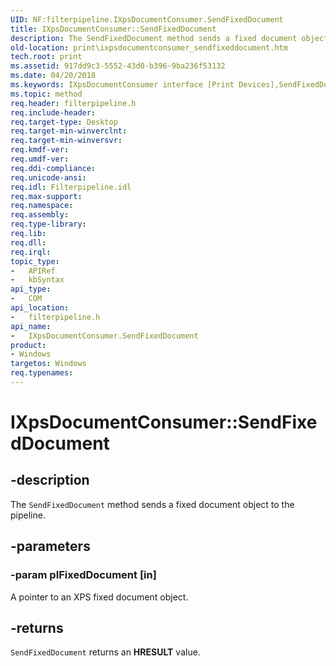 ```yaml
---
UID: NF:filterpipeline.IXpsDocumentConsumer.SendFixedDocument
title: IXpsDocumentConsumer::SendFixedDocument
description: The SendFixedDocument method sends a fixed document object to the pipeline.
old-location: print\ixpsdocumentconsumer_sendfixeddocument.htm
tech.root: print
ms.assetid: 917dd9c3-5552-43d0-b396-9ba236f53132
ms.date: 04/20/2018
ms.keywords: IXpsDocumentConsumer interface [Print Devices],SendFixedDocument method, IXpsDocumentConsumer.SendFixedDocument, IXpsDocumentConsumer::SendFixedDocument, SendFixedDocument, SendFixedDocument method [Print Devices], SendFixedDocument method [Print Devices],IXpsDocumentConsumer interface, filterpipeline/IXpsDocumentConsumer::SendFixedDocument, filterpipeline_a6ecc63d-889e-4ae1-8031-16accffa9c2a.xml, print.ixpsdocumentconsumer_sendfixeddocument
ms.topic: method
req.header: filterpipeline.h
req.include-header: 
req.target-type: Desktop
req.target-min-winverclnt: 
req.target-min-winversvr: 
req.kmdf-ver: 
req.umdf-ver: 
req.ddi-compliance: 
req.unicode-ansi: 
req.idl: Filterpipeline.idl
req.max-support: 
req.namespace: 
req.assembly: 
req.type-library: 
req.lib: 
req.dll: 
req.irql: 
topic_type:
-	APIRef
-	kbSyntax
api_type:
-	COM
api_location:
-	filterpipeline.h
api_name:
-	IXpsDocumentConsumer.SendFixedDocument
product:
- Windows
targetos: Windows
req.typenames: 
---
```


# IXpsDocumentConsumer::SendFixedDocument


## -description


The <code>SendFixedDocument</code> method sends a fixed document object to the pipeline.


## -parameters




### -param pIFixedDocument [in]

A pointer to an XPS fixed document object.


## -returns



<code>SendFixedDocument</code> returns an <b>HRESULT</b> value.



